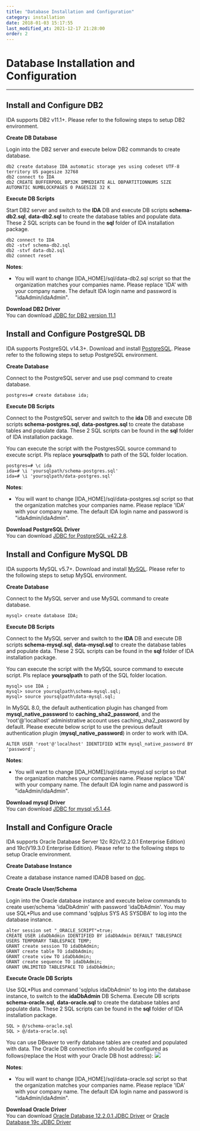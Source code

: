 ```yaml
---
title: "Database Installation and Configuration"
category: installation
date: 2018-01-03 15:17:55
last_modified_at: 2021-12-17 21:28:00
order: 2
---
```


# Database Installation and Configuration
***

## Install and Configure DB2

IDA supports DB2 v11.1+. Please refer to the following steps to setup DB2 environment. 

**Create DB Database**   

Login into the DB2 server and execute below DB2 commands to create database. 
``` 
db2 create database IDA automatic storage yes using codeset UTF-8 territory US pagesize 32768
db2 connect to IDA
db2 CREATE BUFFERPOOL BP32K IMMEDIATE ALL DBPARTITIONNUMS SIZE AUTOMATIC NUMBLOCKPAGES 0 PAGESIZE 32 K
``` 

**Execute DB Scripts**  

Start DB2 server and switch to the **IDA** DB and execute DB scripts **schema-db2.sql**, **data-db2.sql** to create the database tables and populate data. These 2 SQL scripts can be found in the **sql** folder of IDA installation package.

``` 
db2 connect to IDA
db2 -stvf schema-db2.sql
db2 -stvf data-db2.sql
db2 connect reset
```  

**Notes**:
- You will want to change [IDA_HOME]/sql/data-db2.sql script so that the organization matches your companies name. Please replace 'IDA' with your company name.  The default IDA login name and password is "idaAdmin/idaAdmin".  


**Download DB2 Driver**  
You can download [JDBC for DB2 version 11.1 ](https://www-01.ibm.com/marketing/iwm/iwm/web/download.do?source=swg-idsdjs&pageType=urx&S_PKG=dl) 

## Install and Configure PostgreSQL DB

IDA supports PostgreSQL v14.3+. Download and install [PostgreSQL](https://www.postgresql.org/download/).  Please refer to the following steps to setup PostgreSQL environment. 

**Create Database**   

Connect to the PostgreSQL server and use psql command to create database. 
``` 
postgres=# create database ida;
```
**Execute DB Scripts**  

Connect to the PostgreSQL server and switch to the **ida** DB and execute DB scripts **schema-postgres.sql**, **data-postgres.sql** to create the database tables and populate data. These 2 SQL scripts can be found in the **sql** folder of IDA installation package.

You can execute the script with the PostgresSQL source command to execute script. Pls replace **yoursqlpath** to path of the SQL folder location.

``` 
postgres=# \c ida
ida=# \i 'yoursqlpath/schema-postgres.sql'
ida=# \i 'yoursqlpath/data-postgres.sql'
```

**Notes**:
- You will want to change [IDA_HOME]/sql/data-postgres.sql script so that the organization matches your companies name. Please replace 'IDA' with your company name.  The default IDA login name and password is "idaAdmin/idaAdmin".  

**Download PostgreSQL Driver**  
You can download [JDBC for PostgreSQL v42.2.8](https://jdbc.postgresql.org/download/postgresql-42.2.8.jar).   


## Install and Configure MySQL DB

IDA supports MySQL v5.7+. Download and install [MySQL](https://dev.mysql.com/downloads/mysql/).  Please refer to the following steps to setup MySQL environment. 

**Create Database**   

Connect to the MySQL server and use MySQL command to create database. 
``` 
mysql> create database IDA;
```  

**Execute DB Scripts**  

Connect to the MySQL server and switch to the **IDA** DB and execute DB scripts **schema-mysql.sql**, **data-mysql.sql** to create the database tables and populate data. These 2 SQL scripts can be found in the **sql** folder of IDA installation package.

You can execute the script with the MySQL source command to execute script. Pls replace **yoursqlpath** to path of the SQL folder location.

``` 
mysql> use IDA ;
mysql> source yoursqlpath\schema-mysql.sql;
mysql> source yoursqlpath\data-mysql.sql;
```  

In MySQL 8.0, the default authentication plugin has changed from **mysql_native_password** to **caching_sha2_password**, and the 'root'@'localhost' administrative account uses caching_sha2_password by default. Please execute below script to use the previous default authentication plugin (**mysql_native_password**) in order to work with IDA.

``` 
ALTER USER 'root'@'localhost' IDENTIFIED WITH mysql_native_password BY 'password';
```

**Notes**:
- You will want to change [IDA_HOME]/sql/data-mysql.sql script so that the organization matches your companies name. Please replace 'IDA' with your company name.  The default IDA login name and password is "idaAdmin/idaAdmin".  

**Download mysql Driver**  
You can download [JDBC for mysql v5.1.44](http://central.maven.org/maven2/mysql/mysql-connector-java/5.1.44/mysql-connector-java-5.1.44.jar). 

## Install and Configure Oracle

IDA supports Oracle Database Server 12c R2(v12.2.0.1 Enterprise Edition) and 19c(V19.3.0 Enterprise Edition). Please refer to the following steps to setup Oracle environment. 

**Create Database Instance**

Create a database instance named IDADB based on [doc](https://docs.oracle.com/database/121/ADMIN/create.htm#ADMIN002).

**Create Oracle User/Schema**   

Login into the Oracle database instance and execute below commands to create user/schema 'idaDbAdmin' with password 'idaDbAdmin'. You may use SQL*Plus and use command 'sqlplus SYS AS SYSDBA' to log into the database instance.
``` 
alter session set "_ORACLE_SCRIPT"=true;
CREATE USER idaDbAdmin IDENTIFIED BY idaDbAdmin DEFAULT TABLESPACE USERS TEMPORARY TABLESPACE TEMP;
GRANT create session TO idaDbAdmin;
GRANT create table TO idaDbAdmin;
GRANT create view TO idaDbAdmin;
GRANT create sequence TO idaDbAdmin;
GRANT UNLIMITED TABLESPACE TO idaDbAdmin;
``` 

**Execute Oracle DB Scripts**  

Use SQL*Plus and command 'sqlplus idaDbAdmin' to log into the database instance, to switch to the **idaDbAdmin** DB Schema. Execute DB scripts **schema-oracle.sql**, **data-oracle.sql** to create the database tables and populate data. These 2 SQL scripts can be found in the **sql** folder of IDA installation package.

``` 
SQL > @/schema-oracle.sql
SQL > @/data-oracle.sql
```  

You can use DBeaver to verify database tables are created and populated with data. The Oracle DB connection info should be configured as follows(replace the Host with your Oracle DB host address):
![][dbeaver_oracle]

**Notes**:
- You will want to change [IDA_HOME]/sql/data-oracle.sql script so that the organization matches your companies name. Please replace 'IDA' with your company name.  The default IDA login name and password is "idaAdmin/idaAdmin".  

**Download Oracle Driver**  
You can download [Oracle Database 12.2.0.1 JDBC Driver](https://www.oracle.com/database/technologies/jdbc-ucp-122-downloads.html) or [Oracle Database 19c JDBC Driver](https://www.oracle.com/database/technologies/appdev/jdbc-ucp-19c-downloads.html)

[db2]: ../images/install/dbtable.png 
[db2driver]: ../images/install/db2driver.png 
[mysqldriver]: ../images/install/mysqldriver.png 
[dbeaver_oracle]: ../images/install/dbeaver_oracle.png  
